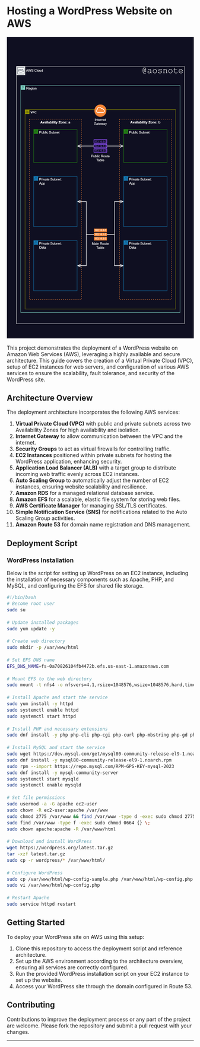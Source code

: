 # Hosting a WordPress Website on AWS

![Alt text](VPC.png)

This project demonstrates the deployment of a WordPress website on Amazon Web Services (AWS), leveraging a highly available and secure architecture. This guide covers the creation of a Virtual Private Cloud (VPC), setup of EC2 instances for web servers, and configuration of various AWS services to ensure the scalability, fault tolerance, and security of the WordPress site.

## Architecture Overview

The deployment architecture incorporates the following AWS services:

1. **Virtual Private Cloud (VPC)** with public and private subnets across two Availability Zones for high availability and isolation.
2. **Internet Gateway** to allow communication between the VPC and the internet.
3. **Security Groups** to act as virtual firewalls for controlling traffic.
4. **EC2 Instances** positioned within private subnets for hosting the WordPress application, enhancing security.
5. **Application Load Balancer (ALB)** with a target group to distribute incoming web traffic evenly across EC2 instances.
6. **Auto Scaling Group** to automatically adjust the number of EC2 instances, ensuring website scalability and resilience.
7. **Amazon RDS** for a managed relational database service.
8. **Amazon EFS** for a scalable, elastic file system for storing web files.
9. **AWS Certificate Manager** for managing SSL/TLS certificates.
10. **Simple Notification Service (SNS)** for notifications related to the Auto Scaling Group activities.
11. **Amazon Route 53** for domain name registration and DNS management.

## Deployment Script

### WordPress Installation

Below is the script for setting up WordPress on an EC2 instance, including the installation of necessary components such as Apache, PHP, and MySQL, and configuring the EFS for shared file storage.

```bash
#!/bin/bash
# Become root user
sudo su

# Update installed packages
sudo yum update -y

# Create web directory
sudo mkdir -p /var/www/html

# Set EFS DNS name
EFS_DNS_NAME=fs-0a70826104fb4472b.efs.us-east-1.amazonaws.com

# Mount EFS to the web directory
sudo mount -t nfs4 -o nfsvers=4.1,rsize=1048576,wsize=1048576,hard,timeo=600,retrans=2,noresvport "$EFS_DNS_NAME":/ /var/www/html

# Install Apache and start the service
sudo yum install -y httpd
sudo systemctl enable httpd
sudo systemctl start httpd

# Install PHP and necessary extensions
sudo dnf install -y php php-cli php-cgi php-curl php-mbstring php-gd php-mysqlnd php-gettext php-json php-xml php-fpm php-intl php-zip php-bcmath php-ctype php-fileinfo php-openssl php-pdo php-tokenizer

# Install MySQL and start the service
sudo wget https://dev.mysql.com/get/mysql80-community-release-el9-1.noarch.rpm
sudo dnf install -y mysql80-community-release-el9-1.noarch.rpm
sudo rpm --import https://repo.mysql.com/RPM-GPG-KEY-mysql-2023
sudo dnf install -y mysql-community-server
sudo systemctl start mysqld
sudo systemctl enable mysqld

# Set file permissions
sudo usermod -a -G apache ec2-user
sudo chown -R ec2-user:apache /var/www
sudo chmod 2775 /var/www && find /var/www -type d -exec sudo chmod 2775 {} \;
sudo find /var/www -type f -exec sudo chmod 0664 {} \;
sudo chown apache:apache -R /var/www/html

# Download and install WordPress
wget https://wordpress.org/latest.tar.gz
tar -xzf latest.tar.gz
sudo cp -r wordpress/* /var/www/html/

# Configure WordPress
sudo cp /var/www/html/wp-config-sample.php /var/www/html/wp-config.php
sudo vi /var/www/html/wp-config.php

# Restart Apache
sudo service httpd restart
```

## Getting Started

To deploy your WordPress site on AWS using this setup:

1. Clone this repository to access the deployment script and reference architecture.
2. Set up the AWS environment according to the architecture overview, ensuring all services are correctly configured.
3. Run the provided WordPress installation script on your EC2 instance to set up the website.
4. Access your WordPress site through the domain configured in Route 53.

## Contributing

Contributions to improve the deployment process or any part of the project are welcome. Please fork the repository and submit a pull request with your changes.



--- 
